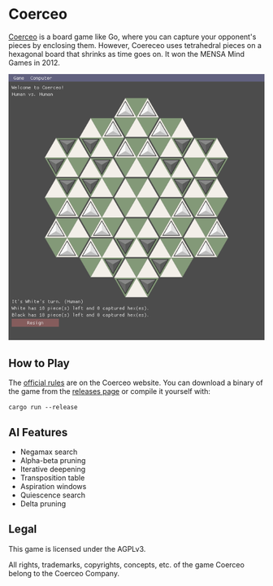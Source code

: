 # Coerceo

[Coerceo](http://coerceo.com/) is a board game like Go, where you can capture your opponent's pieces by enclosing them. However, Coereceo uses tetrahedral pieces on a hexagonal board that shrinks as time goes on. It won the MENSA Mind Games in 2012.

![Coerceo game screenshot](https://raw.githubusercontent.com/NPN/coerceo/master/screenshot.png)

## How to Play

The [official rules](http://coerceo.com/rules.html) are on the Coerceo website. You can download a binary of the game from the [releases page](https://github.com/NPN/coerceo/releases) or compile it yourself with:
```
cargo run --release
```

## AI Features

  * Negamax search
  * Alpha-beta pruning
  * Iterative deepening
  * Transposition table
  * Aspiration windows
  * Quiescence search
  * Delta pruning

## Legal

This game is licensed under the AGPLv3.

All rights, trademarks, copyrights, concepts, etc. of the game Coerceo belong to the Coerceo Company.
